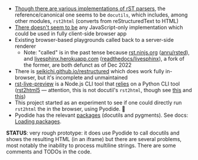 - [Though there are various implementations of rST parsers](https://stackoverflow.com/questions/2746692/restructuredtext-tool-support), the reference/canonical one seems to be `docutils`, which includes, among other modules, `rst2html` (converts from reStructuredText to HTML)
- [There doesn't seem to be](https://stackoverflow.com/questions/16335197/are-there-any-restructuredtext-to-html-parseror-library-perhaps-written-in-j) any JavaScript-only implementation which could be used in fully client-side browser app
- Existing browser-based playgrounds called back to a server-side renderer
  - Note: "called" is in the past tense because [rst.ninjs.org](http://rst.ninjs.org) ([anru/rsted](https://github.com/anru/rsted)), and [livesphinx.herokuapp.com](https://livesphinx.herokuapp.com/) ([readthedocs/livesphinx](https://github.com/readthedocs/livesphinx)), a fork of the former, are both defunct as of Dec 2022
- There is [seikichi.github.io/restructured](https://seikichi.github.io/restructured/) which does work fully in-browser, but it's incomplete and unmaintained
- [rst-live-preview](https://github.com/frantic1048/rst-live-preview) is a Node.js CLI tool that [relies](https://github.com/frantic1048/rst-live-preview/blob/42fac86586469964c06dcd867db714e35d97a3ec/rst-loader.js#L17) on a Python CLI tool ([rst2html5](https://github.com/marianoguerra/rst2html5/) — attention, this is not docutil's `rst2html`, though see [this](https://github.com/marianoguerra/rst2html5/issues/20) and [this](https://github.com/marianoguerra/rst2html5/issues/87))
- This project started as an experiment to see if one could directly run `rst2html` the in the browser, using Pyodide. 🤔
- Pyodide has the relevant [packages](https://pyodide.org/en/0.19.1/usage/packages-in-pyodide.html) (docutils and pygments). See docs: [Loading packages](https://pyodide.org/en/0.19.1/usage/loading-packages.html#loading-packages).

**STATUS**: very rough prototype: it does use Pyodide to call docutils and shows the resulting HTML (in an iframe) but there are several problems, most notably the inability to process multiline strings. There are some comments and TODOs in the code.
